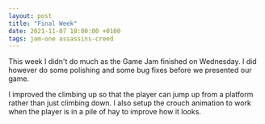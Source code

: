 ```yaml
---
layout: post
title: "Final Week"
date: 2021-11-07 18:00:00 +0100
tags: jam-one assassins-creed 
---
```


This week I didn't do much as the Game Jam finished on Wednesday. I did however do some polishing and some bug fixes before we presented our game.

I improved the climbing up so that the player can jump up from a platform rather than just climbing down. I also setup the crouch animation to work when the player is in a pile of hay to improve how it looks.